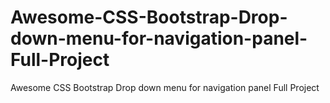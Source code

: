 # Awesome-CSS-Bootstrap-Drop-down-menu-for-navigation-panel-Full-Project
Awesome CSS Bootstrap Drop down menu for navigation panel Full Project
